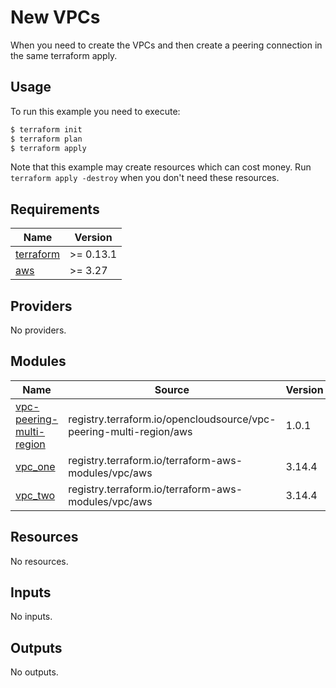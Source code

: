 # New VPCs

When you need to create the VPCs and then create a peering connection in the same terraform apply.

## Usage

To run this example you need to execute:

```bash
$ terraform init
$ terraform plan
$ terraform apply
```

Note that this example may create resources which can cost money. Run `terraform apply -destroy` when you don't need these resources.

<!-- BEGIN_TF_DOCS -->
## Requirements

| Name | Version |
|------|---------|
| <a name="requirement_terraform"></a> [terraform](#requirement\_terraform) | >= 0.13.1 |
| <a name="requirement_aws"></a> [aws](#requirement\_aws) | >= 3.27 |

## Providers

No providers.

## Modules

| Name | Source | Version |
|------|--------|---------|
| <a name="module_vpc-peering-multi-region"></a> [vpc-peering-multi-region](#module\_vpc-peering-multi-region) | registry.terraform.io/opencloudsource/vpc-peering-multi-region/aws | 1.0.1 |
| <a name="module_vpc_one"></a> [vpc\_one](#module\_vpc\_one) | registry.terraform.io/terraform-aws-modules/vpc/aws | 3.14.4 |
| <a name="module_vpc_two"></a> [vpc\_two](#module\_vpc\_two) | registry.terraform.io/terraform-aws-modules/vpc/aws | 3.14.4 |

## Resources

No resources.

## Inputs

No inputs.

## Outputs

No outputs.
<!-- END_TF_DOCS -->